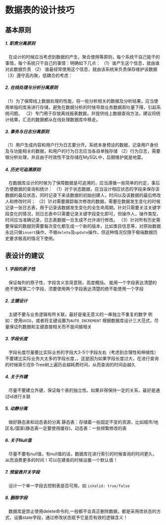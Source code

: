 # 数据表的设计技巧

## 基本原则

##### 1. 职责分离原则

  在设计的时候应当考虑到数据的产生，聚合使用等原则，每个系统干自己能干的事情，每个系统只干自己的事情：明确如下几点：
 （1）谁产生这个信息，就由谁对此数据负责
 （2） 谁最经常使用这个信息，就由该系统来负责保存维护该数据
 （3）遵守高内聚，低耦合的考虑：

##### 2. 在线处理与分析分离原则

（1）为了保障线上数据处理的性能，将一些分析相关的数据及分析结果，应当使用单独的库来进行存储，避免在数据分析的时候导致业务数据吞吐量下降，引起系统问题。
 （2）专门用于存放离线报表数据，并提供线上数据查询方法，建议将统计结果，汇总的数据都从在线处理数据库中移走。

##### 3. 事务与日志分离原则

（1）用户生成内容和用户行为日志要分开。系统本身预设的数据，记录用户身份及与功能相关的数据，和用户的行为日志应当各自单独存储
 （2）行为日志，需要做分析处理，并且由于时效性不宜存储在MySQL中，后期维护就是地雷。

##### 4. 历史可追溯原则

  在数据库设计的时候为了保障数据是可追溯的，应当遵循一些简单的约定，事后方便数据的查询和统计：
 （1）对于状态数据，应当设计相应状态的字段来保存该数据的最后状态，同时记录下来该数据的初始创建人，时间以及该数据的最后修改人和修改时间；
 （2）针对需要跟踪每次修改的数据，需要在数据发生变化的时候记录一张日志表，用于记录该数据发生变化的全生命周期。针对只需要关注关键字段变化的情况，则日志表中只需要记录关键字段变化即可，但操作人，操作类型，时间应当准确记录，日志表数据一旦生成不允许进行修改。
 （3）针对所有历史需要保留的数据则需要每次变化都生成一个新的版本，比如类目信息等，对原始数据永远只做`insert`操作，不做`delete`及`update`操作。但这种情况仅限于极端数据历史要求极高的情况下使用。

## 表设计的建议

##### 1. 字段的原子性

  保证每列的原子性，字段含义言简意赅，高度概括。
  能用一个字段表达清楚的绝不使用第二个字段，须要使用两个字段表达清楚的绝不能使用一个字段

##### 2. 主键设计

  主键不要与业务逻辑有所关联，最好是毫无意义的一串独立不重复的数字
  例如：使用`UUID`，或者将主键设置为`AUTO_INCREMENT`
  根据数据库设计三大范式，尽量保证列数据和主键直接相关而不是间接相关

##### 3. 字段长度

  字段长度尽量要比实际业务的字段大3-5个字段左右（考虑到合理性和伸缩性）
  不要建比实际业务大太多的字段长度，，这是因为如果字段长度过大，在进行查询的时候索引在B-Tree树上遍历会越耗费时间，从而查询的时间会越久

##### 4. 关于外键

  尽量不要建立外键，保证每个表的独立性。如果非得保持一定的关系，最好是通过id进行关联

##### 5. 动静分离

  做好静态表和动态表的分离
  静态表：存储着一些固定不变的资源，比如城市/地区名/国家(静态表一定要使用缓存)。动态表：一些频繁修改的表

##### 6. 关于Null值

  尽量不要有null值，有null值的话，数据库在进行索引的时候查询的时间更久，从而浪费更多的时间！可以在建表的时候设置一个默认值！

##### 7. 预留表开关字段

  设计一个单一字段去控制表是否可用，如 `isValid: true/false`

##### 8. 删除字段

  数据库是禁止使用delete命令的,一般都不会真正删除数据，都是采用改状态的方式，设置state字段，通过修改状态赋予它是否有效的逻辑含义！

